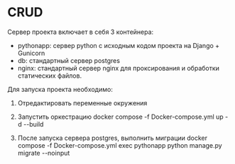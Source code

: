 # CRUD


Сервер проекта включает в себя 3 контейнера:
  - pythonapp: сервер python с исходным кодом проекта на Django + Gunicorn
  - db: стандартный сервер postgres
  - nginx: стандартный сервер nginx для проксирования и обработки статических файлов.
  
  
Для запуска проекта необходимо:
  
1. Отредактировать переменные окружения

2. Запустить оркестрацию
  docker compose -f Docker-compose.yml up -d --build
  
3. После запуска сервера postgres, выполнить миграции
  docker compose -f Docker-compose.yml exec pythonapp python manage.py migrate --noinput

